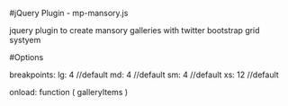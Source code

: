 #jQuery Plugin - mp-mansory.js

jquery plugin to create mansory galleries with twitter bootstrap grid systyem

#Options

breakpoints:
	lg: 4 //default
	md: 4 //default
	sm: 4 //default
	xs: 12 //default

onload: function ( galleryItems )